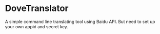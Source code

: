 # DoveTranslator
A simple command line translating tool using Baidu API. But need to set up your own appid and secret key.
